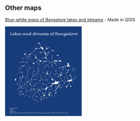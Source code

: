 ## Other maps

[Blue-white maps of Bangalore lakes and streams](lakes_streams_bangalore.png) - Made in QGIS

<img src="lakes_streams_bangalore.png"  width=50% height=50%>

